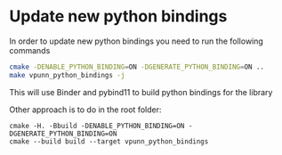 # Update new python bindings

In order to update new python bindings you need to run the following commands

```bash
cmake -DENABLE_PYTHON_BINDING=ON -DGENERATE_PYTHON_BINDING=ON ..
make vpunn_python_bindings -j
```

This will use Binder and pybind11 to build python bindings for the library

Other approach is to do in the root folder: 

```
cmake -H. -Bbuild -DENABLE_PYTHON_BINDING=ON -DGENERATE_PYTHON_BINDING=ON 
cmake --build build --target vpunn_python_bindings
```


